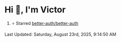 <h1>Hi 👋, I'm Victor </h1>

<!--RECENT_ACTIVITY:start-->
1. ⭐ Starred [better-auth/better-auth](https://github.com/better-auth/better-auth)<br>
<!--RECENT_ACTIVITY:end-->

<!--RECENT_ACTIVITY:last_update-->
Last Updated: Saturday, August 23rd, 2025, 9:14:50 AM
<!--RECENT_ACTIVITY:last_update_end-->

